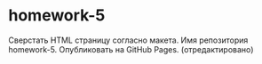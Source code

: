 # homework-5
Сверстать HTML страницу согласно макета.
Имя репозитория homework-5. Опубликовать на GitHub Pages. (отредактировано)